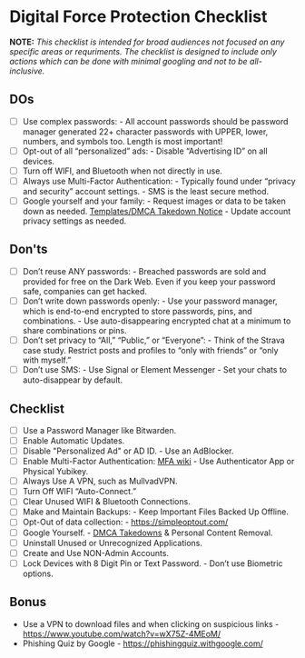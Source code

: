# Digital Force Protection Checklist
**NOTE:** _This checklist is intended for broad audiences not focused on any specific areas or requriments. The checklist is designed to include only actions which can be done with minimal googling and not to be all-inclusive._ 

## DOs

- [ ] Use complex passwords:
      - All account passwords should be password manager generated 22+ character passwords with UPPER, lower, numbers, and symbols too.
      Length is most important!
- [ ] Opt-out of all “personalized” ads:
      - Disable “Advertising ID” on all devices.
- [ ] Turn off WIFI, and Bluetooth when not directly in use.
- [ ] Always use Multi-Factor Authentication:
      - Typically found under “privacy and security” account settings.
      - SMS is the least secure method.
- [ ] Google yourself and your family:
      - Request images or data to be taken down as needed. [Templates/DMCA Takedown Notice](https://github.com/irregularchat/public-resources/blob/main/Templates/DMCA%20Takedown%20Notice.md)
      - Update account privacy settings as needed.

## Don'ts

- [ ] Don’t reuse ANY passwords:
      - Breached passwords are sold and provided for free on the Dark Web. Even if you keep your password safe, companies can get hacked.
- [ ] Don’t write down passwords openly:
      - Use your password manager, which is end-to-end encrypted to store passwords, pins, and combinations.
      - Use auto-disappearing encrypted chat at a minimum to share combinations or pins.
- [ ] Don’t set privacy to “All,” “Public,” or “Everyone”:
      - Think of the Strava case study. Restrict posts and profiles to “only with friends” or “only with myself.”
- [ ] Don’t use SMS:
      - Use Signal or Element Messenger
      - Set your chats to auto-disappear by default.

## Checklist

- [ ] Use a Password Manager like Bitwarden.
- [ ] Enable Automatic Updates.
- [ ] Disable "Personalized Ad" or AD ID.
      - Use an AdBlocker.
- [ ] Enable Multi-Factor Authentication: [MFA  wiki](https://wiki.irregularchat.com/en/resources/guides/dfp-guide/mfa-guide)
      - Use Authenticator App or Physical Yubikey.
- [ ] Always Use A VPN, such as MullvadVPN.
- [ ] Turn Off WIFI “Auto-Connect.”
- [ ] Clear Unused WIFI & Bluetooth Connections.
- [ ] Make and Maintain Backups:
      - Keep Important Files Backed Up Offline.
- [ ] Opt-Out of data collection:
      - https://simpleoptout.com/
- [ ] Google Yourself.
      - [DMCA Takedowns](https://github.com/irregularchat/public-resources/blob/main/Templates/DMCA%20Takedown%20Notice.md) & Personal Content Removal.
- [ ] Uninstall Unused or Unrecognized Applications.
- [ ] Create and Use NON-Admin Accounts.
- [ ] Lock Devices with 8 Digit Pin or Text Password.
      - Don’t use Biometric options.

## Bonus
- Use a VPN to download files and when clicking on suspicious links - https://www.youtube.com/watch?v=wX75Z-4MEoM/
- Phishing Quiz by Google - https://phishingquiz.withgoogle.com/
